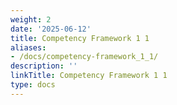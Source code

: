 ```yaml
---
weight: 2
date: '2025-06-12'
title: Competency Framework 1 1
aliases:
- /docs/competency-framework_1_1/
description: ''
linkTitle: Competency Framework 1 1
type: docs
---
```


<!-- Unsupported block type: child_database -->
